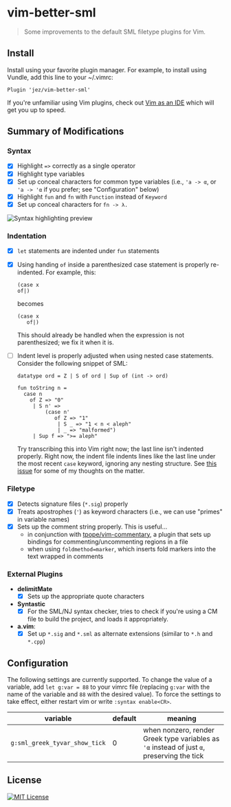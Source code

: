 # vim-better-sml

> Some improvements to the default SML filetype plugins for Vim.

## Install

Install using your favorite plugin manager. For example, to install using
Vundle, add this line to your ~/.vimrc:

```
Plugin 'jez/vim-better-sml'
```

If you're unfamiliar using Vim plugins, check out [Vim as an IDE][vim-ide] which
will get you up to speed.

## Summary of Modifications

### Syntax

- [x] Highlight `=>` correctly as a single operator
- [x] Highlight type variables
- [x] Set up conceal characters for common type variables (i.e., `'a -> α`, or `'a -> 'α` if you prefer; see "Configuration" below)
- [x] Highlight `fun` and `fn` with `Function` instead of `Keyword`
- [x] Set up conceal characters for `fn -> λ.`

![Syntax highlighting preview](https://cloud.githubusercontent.com/assets/5544532/16899173/b5e00668-4bae-11e6-9e56-2cf5befbec57.png)

### Indentation

- [x] `let` statements are indented under `fun` statements
- [x] Using handing `of` inside a parenthesized case statement is properly
  re-indented. For example, this:

      (case x
      of|)

  becomes

      (case x
         of|)

  This should already be handled when the expression is not parenthesized; we
  fix it when it is.
- [ ] Indent level is properly adjusted when using nested case statements.
  Consider the following snippet of SML:

      datatype ord = Z | S of ord | Sup of (int -> ord)

      fun toString n =
        case n
          of Z => "0"
           | S n' =>
               (case n'
                  of Z => "1"
                   | S _ => "1 < n < aleph"
                   | _ => "malformed")
           | Sup f => ">= aleph"

  Try transcribing this into Vim right now; the last line isn't indented
  properly. Right now, the indent file indents lines like the last line under
  the most recent `case` keyword, ignoring any nesting structure. See [this
  issue][issue-1] for some of my thoughts on the matter.

### Filetype

- [x] Detects signature files (`*.sig`) properly
- [x] Treats apostrophes (`'`) as keyword characters (i.e., we can use "primes"
  in variable names)
- [x] Sets up the comment string properly. This is useful...
  - in conjunction with [tpope/vim-commentary], a plugin that sets up bindings
    for commenting/uncommenting regions in a file
  - when using `foldmethod=marker`, which inserts fold markers into the text
    wrapped in comments

### External Plugins

- __delimitMate__
  - [x] Sets up the appropriate quote characters
- __Syntastic__
  - [x] For the SML/NJ syntax checker, tries to check if you're using a CM file
    to build the project, and loads it appropriately.
- __a.vim__:
  - [x] Set up `*.sig` and `*.sml` as alternate extensions (similar to `*.h` and
    `*.cpp`)

## Configuration

The following settings are currently supported. To change the value of a variable, add `let g:var = 88` to your vimrc file (replacing `g:var` with the name of the variable and `88` with the desired value). To force the settings to take effect, either restart vim or write `:syntax enable<CR>`.

| variable                      | default | meaning                                                                                    |
|-------------------------------|---------|--------------------------------------------------------------------------------------------|
| `g:sml_greek_tyvar_show_tick` | 0       | when nonzero, render Greek type variables as `'α` instead of just `α`, preserving the tick |

## License

[![MIT License](https://img.shields.io/badge/license-MIT-blue.svg)](https://jez.io/MIT-LICENSE.txt)


<!-- References -->

[vim-ide]: https://github.com/jez/vim-as-an-ide
[issue-1]: https://github.com/jez/vim-better-sml/issues/1
[tpope/vim-commentary]: https://github.com/tpope/vim-commentary
